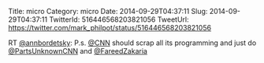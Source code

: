 Title: micro
Category: micro
Date: 2014-09-29T04:37:11
Slug: 2014-09-29T04:37:11
TwitterId: 516446568203821056
TweetUrl: https://twitter.com/mark_philpot/status/516446568203821056

RT [@annbordetsky](https://twitter.com/annbordetsky): P.s. [@CNN](https://twitter.com/CNN) should scrap all its programming and just do [@PartsUnknownCNN](https://twitter.com/PartsUnknownCNN) and [@FareedZakaria](https://twitter.com/FareedZakaria)